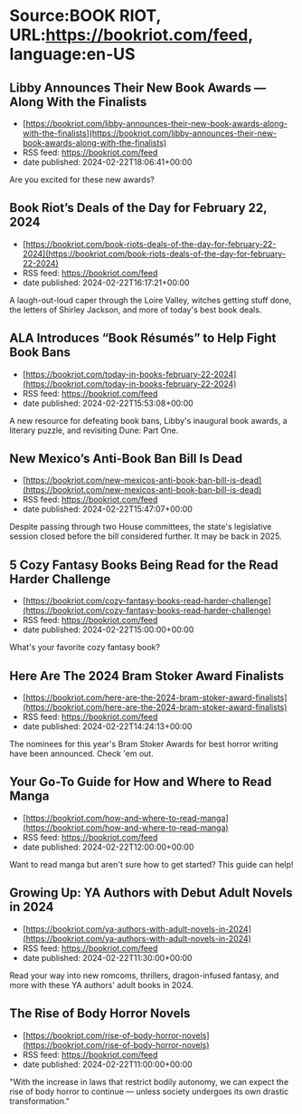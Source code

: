 # Source:BOOK RIOT, URL:https://bookriot.com/feed, language:en-US

## Libby Announces Their New Book Awards — Along With the Finalists
 - [https://bookriot.com/libby-announces-their-new-book-awards-along-with-the-finalists](https://bookriot.com/libby-announces-their-new-book-awards-along-with-the-finalists)
 - RSS feed: https://bookriot.com/feed
 - date published: 2024-02-22T18:06:41+00:00

Are you excited for these new awards?

## Book Riot’s Deals of the Day for February 22, 2024
 - [https://bookriot.com/book-riots-deals-of-the-day-for-february-22-2024](https://bookriot.com/book-riots-deals-of-the-day-for-february-22-2024)
 - RSS feed: https://bookriot.com/feed
 - date published: 2024-02-22T16:17:21+00:00

A laugh-out-loud caper through the Loire Valley, witches getting stuff done, the letters of Shirley Jackson, and more of today's best book deals.

## ALA Introduces “Book Résumés” to Help Fight Book Bans
 - [https://bookriot.com/today-in-books-february-22-2024](https://bookriot.com/today-in-books-february-22-2024)
 - RSS feed: https://bookriot.com/feed
 - date published: 2024-02-22T15:53:08+00:00

A new resource for defeating book bans, Libby's inaugural book awards, a literary puzzle, and revisiting Dune: Part One.

## New Mexico’s Anti-Book Ban Bill Is Dead
 - [https://bookriot.com/new-mexicos-anti-book-ban-bill-is-dead](https://bookriot.com/new-mexicos-anti-book-ban-bill-is-dead)
 - RSS feed: https://bookriot.com/feed
 - date published: 2024-02-22T15:47:07+00:00

Despite passing through two House committees, the state's legislative session closed before the bill considered further. It may be back in 2025.

## 5 Cozy Fantasy Books Being Read for the Read Harder Challenge
 - [https://bookriot.com/cozy-fantasy-books-read-harder-challenge](https://bookriot.com/cozy-fantasy-books-read-harder-challenge)
 - RSS feed: https://bookriot.com/feed
 - date published: 2024-02-22T15:00:00+00:00

What's your favorite cozy fantasy book?

## Here Are The 2024 Bram Stoker Award Finalists
 - [https://bookriot.com/here-are-the-2024-bram-stoker-award-finalists](https://bookriot.com/here-are-the-2024-bram-stoker-award-finalists)
 - RSS feed: https://bookriot.com/feed
 - date published: 2024-02-22T14:24:13+00:00

The nominees for this year's Bram Stoker Awards for best horror writing have been announced. Check 'em out.

## Your Go-To Guide for How and Where to Read Manga
 - [https://bookriot.com/how-and-where-to-read-manga](https://bookriot.com/how-and-where-to-read-manga)
 - RSS feed: https://bookriot.com/feed
 - date published: 2024-02-22T12:00:00+00:00

Want to read manga but aren't sure how to get started? This guide can help!

## Growing Up: YA Authors with Debut Adult Novels in 2024
 - [https://bookriot.com/ya-authors-with-adult-novels-in-2024](https://bookriot.com/ya-authors-with-adult-novels-in-2024)
 - RSS feed: https://bookriot.com/feed
 - date published: 2024-02-22T11:30:00+00:00

Read your way into new romcoms, thrillers, dragon-infused fantasy, and more with these YA authors' adult books in 2024.

## The Rise of Body Horror Novels
 - [https://bookriot.com/rise-of-body-horror-novels](https://bookriot.com/rise-of-body-horror-novels)
 - RSS feed: https://bookriot.com/feed
 - date published: 2024-02-22T11:00:00+00:00

"With the increase in laws that restrict bodily autonomy, we can expect the rise of body horror to continue — unless society undergoes its own drastic transformation."

